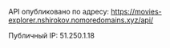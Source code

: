 API опубликовано по адресу:
https://movies-explorer.nshirokov.nomoredomains.xyz/api/

Публичный IP:
51.250.1.18
